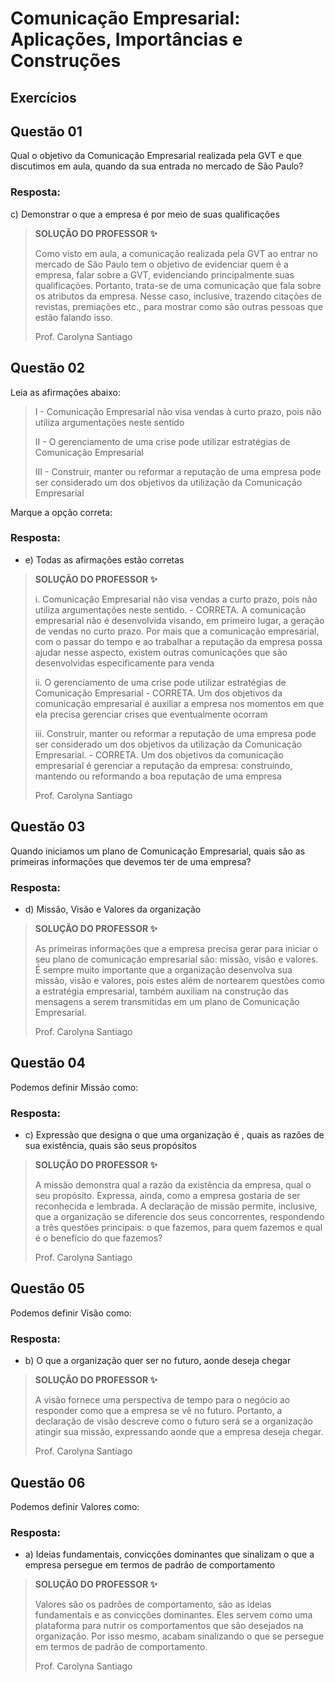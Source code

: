 # Comunicação Empresarial: Aplicações, Importâncias e Construções


## Exercícios


## Questão 01 
​Qual o objetivo da Comunicação Empresarial realizada pela GVT e que discutimos em aula, quando da sua entrada no mercado de São Paulo?

### Resposta:
c) ​Demonstrar o que a empresa é por meio de suas qualificações

> **SOLUÇÃO DO PROFESSOR ✨**
>
> Como visto em aula, a comunicação realizada pela GVT ao entrar no mercado de São Paulo tem o objetivo de evidenciar quem é a empresa, falar sobre a GVT, evidenciando principalmente suas qualificações. Portanto, trata-se de uma comunicação que fala sobre os atributos da empresa. Nesse caso, inclusive, trazendo citações de revistas, premiações etc., para mostrar como são outras pessoas que estão falando isso.
>
> Prof. Carolyna Santiago


## Questão 02 
Leia as afirmações abaixo:

> I - Comunicação Empresarial não visa vendas à curto prazo, pois não utiliza argumentações neste sentido
> 
> II - O gerenciamento de uma crise pode utilizar estratégias de Comunicação Empresarial
> 
> III - Construir, manter ou reformar a reputação de uma empresa pode ser considerado um dos objetivos da utilização da Comunicação Empresarial

Marque a opção correta:

### Resposta:
- e) ​Todas as afirmações estão corretas

> **SOLUÇÃO DO PROFESSOR ✨**
>
> i. Comunicação Empresarial não visa vendas a curto prazo, pois não utiliza argumentações neste sentido. - CORRETA. A comunicação empresarial não é desenvolvida visando, em primeiro lugar, a geração de vendas no curto prazo. Por mais que a comunicação empresarial, com o passar do tempo e ao trabalhar a reputação da empresa possa ajudar nesse aspecto, existem outras comunicações que são desenvolvidas especificamente para venda
>
> ii. O gerenciamento de uma crise pode utilizar estratégias de Comunicação Empresarial - CORRETA. Um dos objetivos da comunicação empresarial é auxiliar a empresa nos momentos em que ela precisa gerenciar crises que eventualmente ocorram
>
> iii. Construir, manter ou reformar a reputação de uma empresa pode ser considerado um dos objetivos da utilização da Comunicação Empresarial. - CORRETA. Um dos objetivos da comunicação empresarial é gerenciar a reputação da empresa: construindo, mantendo ou reformando a boa reputação de uma empresa
>
> Prof. Carolyna Santiago


## Questão 03 
Quando iniciamos um plano de Comunicação Empresarial, quais são as primeiras informações que devemos ter de uma empresa?

### Resposta:
- d) ​Missão, Visão e Valores da organização

> **SOLUÇÃO DO PROFESSOR ✨**
>
> ​As primeiras informações que a empresa precisa gerar para iniciar o seu plano de comunicação empresarial são: missão, visão e valores. É sempre muito importante que a organização desenvolva sua missão, visão e valores, pois estes além de nortearem questões como a estratégia empresarial, também auxiliam na construção das mensagens a serem transmitidas em um plano de Comunicação Empresarial.
>
> Prof. Carolyna Santiago

## Questão 04 
Podemos definir Missão como:

### Resposta:
- c) Expressão que designa o que uma organização é , quais as razões de sua existência, quais são seus propósitos

> **SOLUÇÃO DO PROFESSOR ✨**
>
> ​A missão demonstra qual a razão da existência da empresa, qual o seu propósito. Expressa, ainda, como a empresa gostaria de ser reconhecida e lembrada. A declaração de missão permite, inclusive, que a organização se diferencie dos seus concorrentes, respondendo a três questões principais: o que fazemos, para quem fazemos e qual é o benefício do que fazemos?
>
> Prof. Carolyna Santiago


## Questão 05 
Podemos definir Visão como:

### Resposta:
- b) ​O que a organização quer ser no futuro, aonde deseja chegar

> **SOLUÇÃO DO PROFESSOR ✨**
>
> A visão fornece uma perspectiva de tempo para o negócio ao responder como que a empresa se vê no futuro. Portanto, a declaração de visão descreve como o futuro será se a organização atingir sua missão, expressando aonde que a empresa deseja chegar.
>
> Prof. Carolyna Santiago


## Questão 06 
​Podemos definir Valores como:

### Resposta:
- a) ​Ideias fundamentais, convicções dominantes que sinalizam o que a empresa persegue em termos de padrão de comportamento

> **SOLUÇÃO DO PROFESSOR ✨**
>
> ​Valores são os padrões de comportamento, são as ideias fundamentais e as convicções dominantes. Eles servem como uma plataforma para nutrir os comportamentos que são desejados na organização. Por isso mesmo, acabam sinalizando o que se persegue em termos de padrão de comportamento.
>
> Prof. Carolyna Santiago